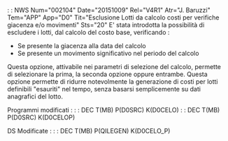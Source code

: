  :  : NWS Num="002104" Date="20151009" Rel="V4R1" Atr="J. Baruzzi" Tem="APP" App="D0" Tit="Esclusione Lotti da calcolo costi per verifiche   giacenza e/o movimenti" Sts="20"
E' stata introdotta la possibilità di escludere i lotti, dal calcolo del costo base, verificando : 
-  Se presente la giacenza alla data del calcolo
-  Se presente un movimento significativo nel periodo del calcolo

Questa opzione, attivabile nei parametri di selezione del calcolo, permette di selezionare la prima,
la seconda opzione oppure entrambe.
Questa opzione permette di ridurre notevolmente la generazione di costi per lotti definibili "esauriti" nel tempo, senza basarsi semplicemente su dati anagrafici del lotto.

Programmi modificati : 
 :  : DEC T(MB) P(D0SRC) K(D0CELO)
 :  : DEC T(MB) P(D0SRC) K(D0CELOP)

DS Modificate : 
 :  : DEC T(MB) P(QILEGEN) K(D0CELO_P)
